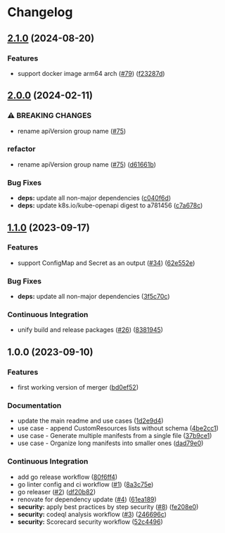 # Changelog

## [2.1.0](https://github.com/DevOpsHiveHQ/kustomize-plugin-merger/compare/v2.0.0...v2.1.0) (2024-08-20)


### Features

* support docker image arm64 arch ([#79](https://github.com/DevOpsHiveHQ/kustomize-plugin-merger/issues/79)) ([f23287d](https://github.com/DevOpsHiveHQ/kustomize-plugin-merger/commit/f23287d9614e273fd006a8af89e9e8ea268dd56e))

## [2.0.0](https://github.com/DevOpsHiveHQ/kustomize-plugin-merger/compare/v1.1.0...v2.0.0) (2024-02-11)


### ⚠ BREAKING CHANGES

* rename apiVersion group name ([#75](https://github.com/DevOpsHiveHQ/kustomize-plugin-merger/issues/75))

### refactor

* rename apiVersion group name ([#75](https://github.com/DevOpsHiveHQ/kustomize-plugin-merger/issues/75)) ([d61661b](https://github.com/DevOpsHiveHQ/kustomize-plugin-merger/commit/d61661b12111a7f422535f20815cbee61aab4276))


### Bug Fixes

* **deps:** update all non-major dependencies ([c040f6d](https://github.com/DevOpsHiveHQ/kustomize-plugin-merger/commit/c040f6d0d68b188006d14ea0b742868fdea6b815))
* **deps:** update k8s.io/kube-openapi digest to a781456 ([c7a678c](https://github.com/DevOpsHiveHQ/kustomize-plugin-merger/commit/c7a678c88af453270d0dfd063610294b4a8b0402))

## [1.1.0](https://github.com/aabouzaid/kustomize-plugin-merger/compare/v1.0.0...v1.1.0) (2023-09-17)


### Features

* support ConfigMap and Secret as an output ([#34](https://github.com/aabouzaid/kustomize-plugin-merger/issues/34)) ([62e552e](https://github.com/aabouzaid/kustomize-plugin-merger/commit/62e552e49738bedf7dcaf32d49e3ea6ef70caf5b))


### Bug Fixes

* **deps:** update all non-major dependencies ([3f5c70c](https://github.com/aabouzaid/kustomize-plugin-merger/commit/3f5c70c33f2a89927f52292000cb18e3f280d790))


### Continuous Integration

* unify build and release packages ([#26](https://github.com/aabouzaid/kustomize-plugin-merger/issues/26)) ([8381945](https://github.com/aabouzaid/kustomize-plugin-merger/commit/8381945bd297b80431288d83a24ad3398404b6be))

## 1.0.0 (2023-09-10)


### Features

* first working version of merger ([bd0ef52](https://github.com/aabouzaid/kustomize-plugin-merger/commit/bd0ef52ef46381c13ab8ebcf1cc6970328910b64))


### Documentation

* update the main readme and use cases ([1d2e9d4](https://github.com/aabouzaid/kustomize-plugin-merger/commit/1d2e9d45d3aa8ca3bae49ef11361cf4ed43338d9))
* use case - append CustomResources lists without schema ([4be2cc1](https://github.com/aabouzaid/kustomize-plugin-merger/commit/4be2cc168219fe040a556a02cfdd8d76b9c9695e))
* use case - Generate multiple manifests from a single file ([37b9ce1](https://github.com/aabouzaid/kustomize-plugin-merger/commit/37b9ce1c7a8d4daabc5a6762d1d5e3a1566c1e02))
* use case - Organize long manifests into smaller ones ([dad79e0](https://github.com/aabouzaid/kustomize-plugin-merger/commit/dad79e0a9e19f46d261c6ed288d25756d59ab559))


### Continuous Integration

* add go release workflow ([80f6ff4](https://github.com/aabouzaid/kustomize-plugin-merger/commit/80f6ff4b0cf678e902b19eebd0a85db15ed88bde))
* go linter config and ci workflow ([#1](https://github.com/aabouzaid/kustomize-plugin-merger/issues/1)) ([8a3c75e](https://github.com/aabouzaid/kustomize-plugin-merger/commit/8a3c75e1d9eccc9f5ef1211f033b2a5e5d2338cf))
* go releaser ([#2](https://github.com/aabouzaid/kustomize-plugin-merger/issues/2)) ([df20b82](https://github.com/aabouzaid/kustomize-plugin-merger/commit/df20b8281c8107832f0f66d0f857f5f32d558215))
* renovate for dependency update ([#4](https://github.com/aabouzaid/kustomize-plugin-merger/issues/4)) ([61ea189](https://github.com/aabouzaid/kustomize-plugin-merger/commit/61ea189dca345c24e4141bc479da6eb1becfd3aa))
* **security:** apply best practices by step security ([#8](https://github.com/aabouzaid/kustomize-plugin-merger/issues/8)) ([fe208e0](https://github.com/aabouzaid/kustomize-plugin-merger/commit/fe208e06b1d35c454cddcec881d6c282b1691a0a))
* **security:** codeql analysis workflow ([#3](https://github.com/aabouzaid/kustomize-plugin-merger/issues/3)) ([246696c](https://github.com/aabouzaid/kustomize-plugin-merger/commit/246696c73b5c0635ca421727d6e88035a02eb80a))
* **security:** Scorecard security workflow ([52c4496](https://github.com/aabouzaid/kustomize-plugin-merger/commit/52c4496f409c13536c8adf6f3539eb0f1c605944))
